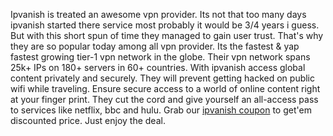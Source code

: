 Ipvanish is treated an awesome vpn provider. Its not that too many days ipvanish started there service most probably it would be 3/4 years i guess. But with this short spun of time they managed to gain user trust. That's why they are so popular today among all vpn provider. Its the fastest &amp; yap fastest growing tier-1 vpn network in the globe. Their vpn network spans 25k+ IPs on 180+ servers in 60+ countries. With ipvanish access global content privately and securely. They will prevent getting hacked on public wifi while traveling. Ensure secure access to a world of online content right at your finger print. They cut the cord and give yourself an all-access pass to services like netflix, bbc and hulu. Grab our <a href="http://www.latesthotdeal.com/ipvanish-coupon-code/">ipvanish coupon</a> to get'em discounted price. Just enjoy the deal.
